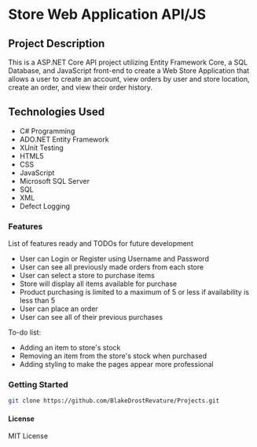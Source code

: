 # Store Web Application API/JS
## Project Description
This is a ASP.NET Core API project utilizing Entity Framework Core, a SQL Database, and JavaScript front-end to create a Web Store Application that allows a user to create an account, view orders by user and store location, create an order, and view their order history.
## Technologies Used
- C# Programming
- ADO.NET Entity Framework
- XUnit Testing
- HTML5
- CSS
- JavaScript
- Microsoft SQL Server
- SQL
- XML
- Defect Logging
### Features
List of features ready and TODOs for future development
  - User can Login or Register using Username and Password
  - User can see all previously made orders from each store
  - User can select a store to purchase items
  - Store will display all items available for purchase
  - Product purchasing is limited to a maximum of 5 or less if availability is less than 5
  - User can place an order
  - User can see all of their previous purchases  

To-do list:  

  - Adding an item to store's stock
  - Removing an item from the store's stock when purchased
  - Adding styling to make the pages appear more professional
### Getting Started
```bash
git clone https://github.com/BlakeDrostRevature/Projects.git
```
#### License
MIT License
